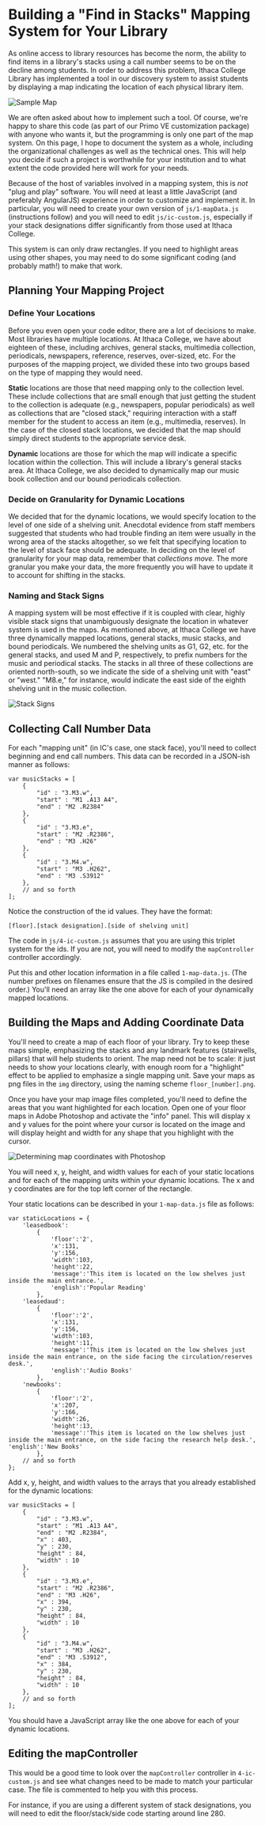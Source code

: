 # Building a "Find in Stacks" Mapping System for Your Library

As online access to library resources has become the norm, the ability to find items in a library's stacks using a call number seems to be on the decline among students. In order to address this problem, Ithaca College Library has implemented a tool in our discovery system to assist students by displaying a map indicating the location of each physical library item.

![Sample Map](images/sample_map.png)

We are often asked about how to implement such a tool. Of course, we're happy to share this code (as part of our Primo VE customization package) with anyone who wants it, but the programming is only one part of the map system. On this page, I hope to document the system as a whole, including the organizational challenges as well as the technical ones. This will help you decide if such a project is worthwhile for your institution and to what extent the code provided here will work for your needs.

Because of the host of variables involved in a mapping system, this is *not* "plug and play" software. You will need at least a little JavaScript (and preferably AngularJS) experience in order to customize and implement it. In particular, you will need to create your own version of `js/1-mapData.js` (instructions follow) and you will need to edit `js/ic-custom.js`, especially if your stack designations differ significantly from those used at Ithaca College.

This system is can only draw rectangles. If you need to highlight areas using other shapes, you may need to do some significant coding (and probably math!) to make that work.


## Planning Your Mapping Project

### Define Your Locations

Before you even open your code editor, there are a lot of decisions to make. Most libraries have multiple locations. At Ithaca College, we have about eighteen of these, including archives, general stacks, multimedia collection, periodicals, newspapers, reference, reserves, over-sized, etc. For the purposes of the mapping project, we divided these into two groups based on the type of mapping they would need.

**Static** locations are those that need mapping only to the collection level. These include collections that are small enough that just getting the student to the collection is adequate (e.g., newspapers, popular periodicals) as well as collections that are "closed stack," requiring interaction with a staff member for the student to access an item (e.g., multimedia, reserves). In the case of the closed stack locations, we decided that the map should simply direct students to the appropriate service desk.

**Dynamic** locations are those for which the map will indicate a specific location within the collection. This will include a library's general stacks area. At Ithaca College, we also decided to dynamically map our music book collection and our bound periodicals collection.

### Decide on Granularity for Dynamic Locations

We decided that for the dynamic locations, we would specify location to the level of one side of a shelving unit. Anecdotal evidence from staff members suggested that students who had trouble finding an item were usually in the wrong area of the stacks altogether, so we felt that specifying location to the level of stack face should be adequate. In deciding on the level of granularity for your map data, remember that *collections move.* The more granular you make your data, the more frequently you will have to update it to account for shifting in the stacks.

### Naming and Stack Signs

A mapping system will be most effective if it is coupled with clear, highly visible stack signs that unambiguously designate the location in whatever system is used in the maps. As mentioned above, at Ithaca College we have three dynamically mapped locations, general stacks, music stacks, and bound periodicals. We numbered the shelving units as G1, G2, etc. for the general stacks, and used M and P, respectively, to prefix numbers for the music and periodical stacks. The stacks in all three of these collections are oriented north-south, so we indicate the side of a shelving unit with "east" or "west." "M8.e," for instance, would indicate the east side of the eighth shelving unit in the music collection.

![Stack Signs](images/stackSign.jpg)


## Collecting Call Number Data

For each "mapping unit" (in IC's case, one stack face), you'll need to collect beginning and end call numbers. This data can be recorded in a JSON-ish manner as follows:

    var musicStacks = [
        {
            "id" : "3.M3.w", 
            "start" : "M1 .A13 A4", 
            "end" : "M2 .R2384"
        },
        {
            "id" : "3.M3.e", 
            "start" : "M2 .R2386", 
            "end" : "M3 .H26"
        },
        {
            "id" : "3.M4.w", 
            "start" : "M3 .H262", 
            "end" : "M3 .S3912"
        },
        // and so forth
    ];

Notice the construction of the id values. They have the format:

    [floor].[stack designation].[side of shelving unit]

The code in `js/4-ic-custom.js` assumes that you are using this triplet system for the ids. If you are not, you will need to modify the `mapController` controller accordingly.

Put this and other location information in a file called `1-map-data.js`. (The number prefixes on filenames ensure that the JS is compiled in the desired order.) You'll need an array like the one above for each of your dynamically mapped locations.


## Building the Maps and Adding Coordinate Data

You'll need to create a map of each floor of your library. Try to keep these maps simple, emphasizing the stacks and any landmark features (stairwells, pillars) that will help students to orient. The map need not be to scale: it just needs to show your locations clearly, with enough room for a "highlight" effect to be applied to emphasize a single mapping unit. Save your maps as png files in the `img` directory, using the naming scheme `floor_[number].png`.

Once you have your map image files completed, you'll need to define the areas that you want highlighted for each location. Open one of your floor maps in Adobe Photoshop and activate the "info" panel. This will display x and y values for the point where your cursor is located on the image and will display height and width for any shape that you highlight with the cursor.

![Determining map coordinates with Photoshop](images/determiningCoordinates.png)

You will need x, y, height, and width values for each of your static locations and for each of the mapping units within your dynamic locations. The x and y coordinates are for the top left corner of the rectangle.

Your static locations can be described in your `1-map-data.js` file as follows:

    var staticLocations = {
        'leasedbook': 
            { 
                'floor':'2',
                'x':131,
                'y':156,
                'width':103,
                'height':22, 
                'message':'This item is located on the low shelves just inside the main entrance.', 
                'english':'Popular Reading' 
            },
        'leasedaud': 
            { 
                'floor':'2',
                'x':131,
                'y':156,
                'width':103,
                'height':11, 
                'message':'This item is located on the low shelves just inside the main entrance, on the side facing the circulation/reserves desk.', 
                'english':'Audio Books' 
            },
        'newbooks': 
            { 
                'floor':'2',
                'x':207,
                'y':166,
                'width':26,
                'height':13, 
                'message':'This item is located on the low shelves just inside the main entrance, on the side facing the research help desk.', 'english':'New Books' 
            },
        // and so forth
    };

Add x, y, height, and width values to the arrays that you already established for the dynamic locations:

    var musicStacks = [
        {
            "id" : "3.M3.w", 
            "start" : "M1 .A13 A4", 
            "end" : "M2 .R2384",
            "x" : 403,
            "y" : 230,
            "height" : 84,
            "width" : 10
        },
        {
            "id" : "3.M3.e", 
            "start" : "M2 .R2386", 
            "end" : "M3 .H26",
            "x" : 394,
            "y" : 230,
            "height" : 84,
            "width" : 10
        },
        {
            "id" : "3.M4.w", 
            "start" : "M3 .H262", 
            "end" : "M3 .S3912",
            "x" : 384,
            "y" : 230,
            "height" : 84,
            "width" : 10
        },
        // and so forth
    ];

You should have a JavaScript array like the one above for each of your dynamic locations.


## Editing the mapController

This would be a good time to look over the `mapController` controller in `4-ic-custom.js` and see what changes need to be made to match your particular case. The file is commented to help you with this process.

For instance, if you are using a different system of stack designations, you will need to edit the floor/stack/side code starting around line 280.











